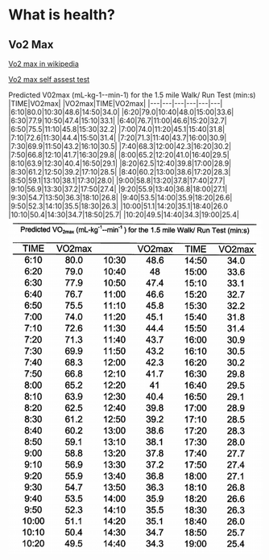 # What is health?

## Vo2 Max
[Vo2 max in wikipedia](https://en.wikipedia.org/wiki/VO2_max)

[Vo2 max self assest test](https://www.strongfirst.com/community/threads/diy-vo2-max-testing.9045/)


Predicted V02max (mL-kg-1--min-1) for the 1.5 mile Walk/ Run Test (min:s)
|TIME|VO2max| |VO2max|TIME|VO2max|
|---|---|---|---|---|---|
|6:10|80.0|10:30|48.6|14:50|34.0|
|6:20|79.0|10:40|48.0|15:00|33.6|
|6:30|77.9|10:50|47.4|15:10|33.1|
|6:40|76.7|11:00|46.6|15:20|32.7|
|6:50|75.5|11:10|45.8|15:30|32.2|
|7:00|74.0|11:20|45.1|15:40|31.8|
|7:10|72.6|11:30|44.4|15:50|31.4|
|7:20|71.3|11:40|43.7|16:00|30.9|
|7:30|69.9|11:50|43.2|16:10|30.5|
|7:40|68.3|12:00|42.3|16:20|30.2|
|7:50|66.8|12:10|41.7|16:30|29.8|
|8:00|65.2|12:20|41.0|16:40|29.5|
|8:10|63.9|12:30|40.4|16:50|29.1|
|8:20|62.5|12:40|39.8|17:00|28.9|
|8:30|61.2|12:50|39.2|17:10|28.5|
|8:40|60.2|13:00|38.6|17:20|28.3|
|8:50|59.1|13:10|38.1|17:30|28.0|
|9:00|58.8|13:20|37.8|17:40|27.7|
|9:10|56.9|13:30|37.2|17:50|27.4|
|9:20|55.9|13:40|36.8|18:00|27.1|
|9:30|54.7|13:50|36.3|18:10|26.8|
|9:40|53.5|14:00|35.9|18:20|26.6|
|9:50|52.3|14:10|35.5|18:30|26.3|
|10:00|51.1|14:20|35.1|18:40|26.0
|10:10|50.4|14:30|34.7|18:50|25.7|
|10:20|49.5|14:40|34.3|19:00|25.4|
![Original table](runCorrelationChartWithVo2Max.png)